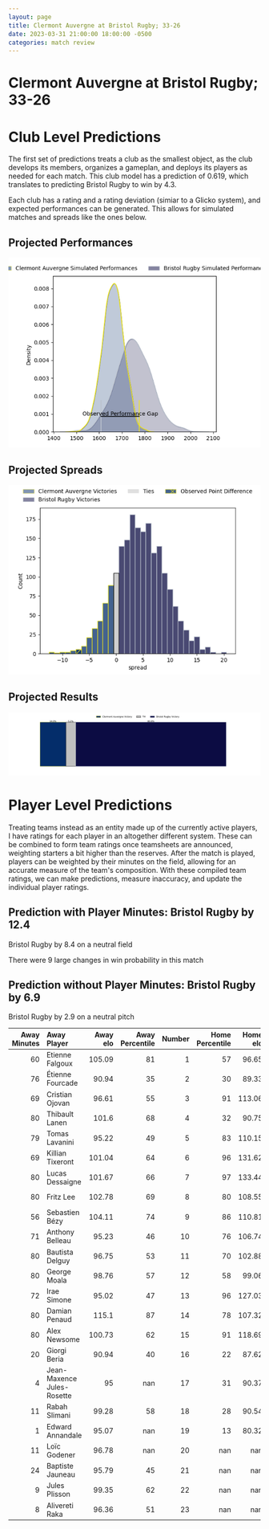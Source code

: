 ```yaml
---  
layout: page  
title: Clermont Auvergne at Bristol Rugby; 33-26  
date: 2023-03-31 21:00:00 18:00:00 -0500  
categories: match review  
---
```

# Clermont Auvergne at Bristol Rugby; 33-26

# Club Level Predictions


The first set of predictions treats a club as the smallest object, as the club develops its members, organizes a gameplan, and deploys its players as needed for each match. This club model has a prediction of 0.619, which translates to predicting Bristol Rugby to win by 4.3.

Each club has a rating and a rating deviation (simiar to a Glicko system), and expected performances can be generated. This allows for simulated matches and spreads like the ones below.
## Projected Performances


![Projected Performances](plots/performances_2023-03-31-BristolRugby-ClermontAuvergne.png)
## Projected Spreads


![Projected Spreads](plots/spreads_2023-03-31-BristolRugby-ClermontAuvergne.png)
## Projected Results


![Projected Results](plots/resultbar_2023-03-31-BristolRugby-ClermontAuvergne.png)
# Player Level Predictions


Treating teams instead as an entity made up of the currently active players, I have ratings for each player in an altogether different system. These can be combined to form team ratings once teamsheets are announced, weighting starters a bit higher than the reserves. After the match is played, players can be weighted by their minutes on the field, allowing for an accurate measure of the team's composition. With these compiled team ratings, we can make predictions, measure inaccuracy, and update the individual player ratings.
## Prediction with Player Minutes: Bristol Rugby by 12.4


Bristol Rugby by 8.4 on a neutral field

There were 9 large changes in win probability in this match
## Prediction without Player Minutes: Bristol Rugby by 6.9


Bristol Rugby by 2.9 on a neutral pitch



|   Away Minutes | Away Player                |   Away elo |   Away Percentile |   Number |   Home Percentile |   Home elo | Home Player     |   Home Minutes |
|---------------:|:---------------------------|-----------:|------------------:|---------:|------------------:|-----------:|:----------------|---------------:|
|             60 | Etienne Falgoux            |     105.09 |                81 |        1 |                57 |      96.65 | Ellis Genge     |             58 |
|             76 | Étienne Fourcade           |      90.94 |                35 |        2 |                30 |      89.33 | Harry Thacker   |             80 |
|             69 | Cristian Ojovan            |      96.61 |                55 |        3 |                91 |     113.06 | Kyle Sinckler   |             58 |
|             80 | Thibault Lanen             |     101.6  |                68 |        4 |                32 |      90.75 | Magnus Bradbury |             80 |
|             79 | Tomas Lavanini             |      95.22 |                49 |        5 |                83 |     110.15 | Chris Vui       |             80 |
|             69 | Killian Tixeront           |     101.04 |                64 |        6 |                96 |     131.62 | Steven Luatua   |             80 |
|             80 | Lucas Dessaigne            |     101.67 |                66 |        7 |                97 |     133.44 | Sam Jeffries    |             17 |
|             80 | Fritz Lee                  |     102.78 |                69 |        8 |                80 |     108.55 | Fitz Harding    |             80 |
|             56 | Sebastien Bézy             |     104.11 |                74 |        9 |                86 |     110.81 | Harry Randall   |             80 |
|             71 | Anthony Belleau            |      95.23 |                46 |       10 |                76 |     106.74 | AJ MacGinty     |             80 |
|             80 | Bautista Delguy            |      96.75 |                53 |       11 |                70 |     102.88 | Gabriel Ibitoye |             80 |
|             80 | George Moala               |      98.76 |                57 |       12 |                58 |      99.06 | James Williams  |             80 |
|             72 | Irae Simone                |      95.02 |                47 |       13 |                96 |     127.03 | Semi Radradra   |             38 |
|             80 | Damian Penaud              |     115.1  |                87 |       14 |                78 |     107.32 | Ratu Naulago    |             80 |
|             80 | Alex Newsome               |     100.73 |                62 |       15 |                91 |     118.69 | Charles Piutau  |             80 |
|             20 | Giorgi Beria               |      90.94 |                40 |       16 |                22 |      87.62 | Yann Thomas     |             22 |
|              4 | Jean-Maxence Jules-Rosette |      95    |               nan |       17 |                31 |      90.37 | George Kloska   |             22 |
|             11 | Rabah Slimani              |      99.28 |                58 |       18 |                28 |      90.54 | Jake Heenan     |             63 |
|              1 | Edward Annandale           |      95.07 |               nan |       19 |                13 |      80.32 | Ioan Lloyd      |             42 |
|             11 | Loïc Godener               |      96.78 |               nan |       20 |               nan |     nan    | nan             |            nan |
|             24 | Baptiste Jauneau           |      95.79 |                45 |       21 |               nan |     nan    | nan             |            nan |
|              9 | Jules Plisson              |      99.35 |                62 |       22 |               nan |     nan    | nan             |            nan |
|              8 | Alivereti Raka             |      96.36 |                51 |       23 |               nan |     nan    | nan             |            nan |

